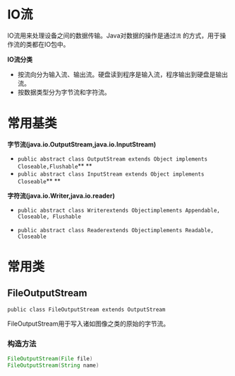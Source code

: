# IO流

IO流用来处理设备之间的数据传输。Java对数据的操作是通过`流` 的方式，用于操作流的类都在IO包中。

**IO流分类**

* 按流向分为输入流、输出流。硬盘读到程序是输入流，程序输出到硬盘是输出流。
* 按数据类型分为字节流和字符流。

# 常用基类

**字节流\(java.io.OutputStream,java.io.InputStream\)**

* `public abstract class OutputStream extends Object implements Closeable,Flushable`** **
* `public abstract class InputStream extends Object implements Closeable`** **

**字符流\(java.io.Writer,java.io.reader\)**

* `public abstract class Writerextends Objectimplements Appendable, Closeable, Flushable`

* `public abstract class Readerextends Objectimplements Readable, Closeable`

# 常用类

## FileOutputStream

`public class FileOutputStream extends OutputStream`

FileOutputStream用于写入诸如图像之类的原始的字节流。

### 构造方法

```java
FileOutputStream(File file) 
FileOutputStream(String name)
```




